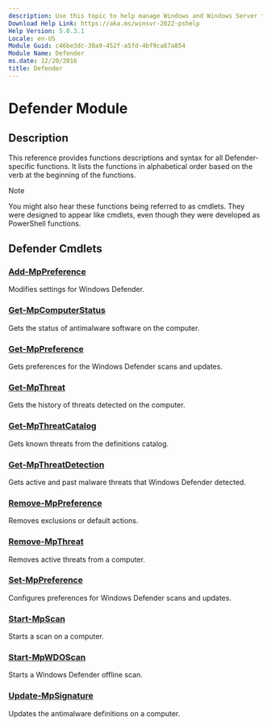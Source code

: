 ```yaml
---
description: Use this topic to help manage Windows and Windows Server technologies with Windows PowerShell.
Download Help Link: https://aka.ms/winsvr-2022-pshelp
Help Version: 5.0.3.1
Locale: en-US
Module Guid: c46be3dc-30a9-452f-a5fd-4bf9ca87a854
Module Name: Defender
ms.date: 12/20/2016
title: Defender
---
```


# Defender Module

## Description

This reference provides functions descriptions and syntax for all Defender-specific functions. 
It lists the functions in alphabetical order based on the verb at the beginning of the functions.

> [!NOTE]
> You might also hear these functions being referred to as cmdlets. They were designed to appear like cmdlets, even though they were developed as PowerShell functions.

## Defender Cmdlets

### [Add-MpPreference](./Add-MpPreference.md)

Modifies settings for Windows Defender.

### [Get-MpComputerStatus](./Get-MpComputerStatus.md)

Gets the status of antimalware software on the computer.

### [Get-MpPreference](./Get-MpPreference.md)

Gets preferences for the Windows Defender scans and updates.

### [Get-MpThreat](./Get-MpThreat.md)

Gets the history of threats detected on the computer.

### [Get-MpThreatCatalog](./Get-MpThreatCatalog.md)

Gets known threats from the definitions catalog.

### [Get-MpThreatDetection](./Get-MpThreatDetection.md)

Gets active and past malware threats that Windows Defender detected.

### [Remove-MpPreference](./Remove-MpPreference.md)

Removes exclusions or default actions.

### [Remove-MpThreat](./Remove-MpThreat.md)

Removes active threats from a computer.

### [Set-MpPreference](./Set-MpPreference.md)

Configures preferences for Windows Defender scans and updates.

### [Start-MpScan](./Start-MpScan.md)

Starts a scan on a computer.

### [Start-MpWDOScan](./Start-MpWDOScan.md)

Starts a Windows Defender offline scan.

### [Update-MpSignature](./Update-MpSignature.md)

Updates the antimalware definitions on a computer.
